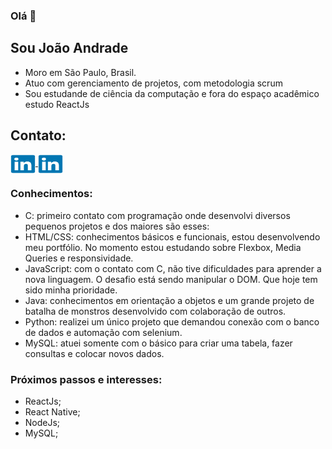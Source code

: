 ### Olá 👋

## Sou João Andrade


- Moro em São Paulo, Brasil.
- Atuo com gerenciamento de projetos, com metodologia scrum
- Sou estudande de ciência da computação e fora do espaço acadêmico estudo ReactJs

## Contato:

<a href="https://www.linkedin.com/in/joao-vitor-andrade-de-araujo-9656b119b/" target="_blank">
<img align="center" alt="Joao-LinkedIn" height="30" width="40" src="https://raw.githubusercontent.com/devicons/devicon/master/icons/linkedin/linkedin-original.svg">
</a>

<a href="https://www.linkedin.com/in/joao-vitor-andrade-de-araujo-9656b119b/" target="_blank">
<img align="center" alt="" height="30" width="40" src="https://raw.githubusercontent.com/devicons/devicon/master/icons/linkedin/linkedin-original.svg">
</a>

### Conhecimentos:

- C: primeiro contato com programação onde desenvolvi diversos pequenos projetos e dos maiores são esses:
- HTML/CSS: conhecimentos básicos e funcionais, estou desenvolvendo meu portfólio. No momento estou estudando sobre Flexbox, Media Queries e responsividade.
- JavaScript: com o contato com C, não tive dificuldades para aprender a nova linguagem. O desafio está sendo manipular o DOM. Que hoje tem sido minha prioridade.
- Java: conhecimentos em orientação a objetos e um grande projeto de batalha de monstros desenvolvido com colaboração de outros.
- Python: realizei um único projeto que demandou conexão com o banco de dados e automação com selenium.
- MySQL: atuei somente com o básico para criar uma tabela, fazer consultas e colocar novos dados.


### Próximos passos e interesses:

- ReactJs;
- React Native;
- NodeJs;
- MySQL;
